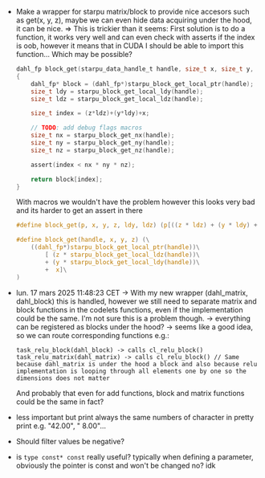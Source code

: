 - Make a wrapper for starpu matrix/block to provide nice accesors such as get(x, y, z), maybe we can even hide data acquiring under the hood, it can be nice.
    => This is trickier than it seems:
    First solution is to do a function, it works very well and can even check with asserts if the index is oob, however it means that in CUDA
    I should be able to import this function... Which may be possible?
    ```c
    dahl_fp block_get(starpu_data_handle_t handle, size_t x, size_t y, size_t z)
    {
        dahl_fp* block = (dahl_fp*)starpu_block_get_local_ptr(handle);
        size_t ldy = starpu_block_get_local_ldy(handle);
        size_t ldz = starpu_block_get_local_ldz(handle);

        size_t index = (z*ldz)+(y*ldy)+x;

        // TODO: add debug flags macros
        size_t nx = starpu_block_get_nx(handle);
        size_t ny = starpu_block_get_ny(handle);
        size_t nz = starpu_block_get_nz(handle);

        assert(index < nx * ny * nz);

        return block[index];
    }
    ```

    With macros we wouldn't have the problem however this looks very bad and its harder to get an assert in there
    ```c
    #define block_get(p, x, y, z, ldy, ldz) (p[((z * ldz) + (y * ldy) + x)])

    #define block_get(handle, x, y, z) (\
        ((dahl_fp*)starpu_block_get_local_ptr(handle))\
            [ (z * starpu_block_get_local_ldz(handle))\
            + (y * starpu_block_get_local_ldy(handle))\
            +  x]\
    )
    ```
- lun. 17 mars 2025 11:48:23 CET -> With my new wrapper (dahl_matrix, dahl_block) this is handled, however we still need to separate matrix and block functions in the codelets functions, even if the implementation could be the same. I'm not sure this is a problem though.
  -> everything can be registered as blocks under the hood?
  -> seems like a good idea, so we can route corresponding functions e.g.:
  ```
  task_relu_block(dahl_block) -> calls cl_relu_block()
  task_relu_matrix(dahl_matrix) -> calls cl_relu_block() // Same because dahl_matrix is under the hood a block and also because relu implementation is looping through all elements one by one so the dimensions does not matter
  ```
  And probably that even for add functions, block and matrix functions could be the same in fact?

- less important but print always the same numbers of character in pretty print e.g. "42.00", " 8.00"...
- Should filter values be negative?
- is `type const* const` really useful? typically when defining a parameter, obviously the pointer is const and won't be changed no? idk
